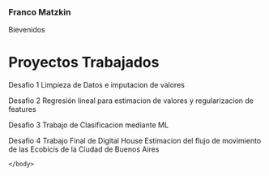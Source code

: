 ### Franco Matzkin 
  <html>
    <head> Bievenidos
    </head>
    <body>
      <h1>Proyectos Trabajados</h1>
      <p>Desafio 1
        Limpieza de Datos e imputacion de valores 
      </p>
      <p>Desafio 2
        Regresión lineal para estimacion de valores y regularizacion de features
      </p>
      <p>Desafio 3
        Trabajo de Clasificacion mediante ML
      </p>
      <p>Desafio 4
        Trabajo Final de Digital House
          Estimacion del flujo de movimiento de las Ecobicis de la Ciudad de Buenos Aires
      
      
    </body>
  </html>

